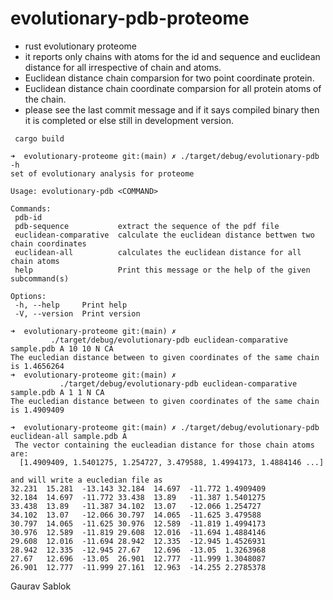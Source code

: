 # evolutionary-pdb-proteome
 - rust evolutionary proteome
 - it reports only chains with atoms for the id and sequence and euclidean distance for all irrespective of chain and atoms. 
 - Euclidean distance chain comparsion for two point coordinate protein. 
 - Euclidean distance chain coordinate comparsion for all protein atoms of the chain. 
 - please see the last commit message and if it says compiled binary then it is completed or else still in development version.

 ```
  cargo build 
 ```
 ```
 ➜  evolutionary-proteome git:(main) ✗ ./target/debug/evolutionary-pdb -h
 set of evolutionary analysis for proteome

 Usage: evolutionary-pdb <COMMAND>

 Commands:
  pdb-id
  pdb-sequence           extract the sequence of the pdf file
  euclidean-comparative  calculate the euclidean distance bettwen two chain coordinates
  euclidean-all          calculates the euclidean distance for all chain atoms
  help                   Print this message or the help of the given subcommand(s)

 Options:
  -h, --help     Print help
  -V, --version  Print version
 ```

 ```
 ➜  evolutionary-proteome git:(main) ✗ 
          ./target/debug/evolutionary-pdb euclidean-comparative sample.pdb A 10 10 N CA
 The eucledian distance between to given coordinates of the same chain is 1.4656264
 ➜  evolutionary-proteome git:(main) ✗ 
            ./target/debug/evolutionary-pdb euclidean-comparative sample.pdb A 1 1 N CA
 The eucledian distance between to given coordinates of the same chain is 1.4909409
 ```
 ```
 ➜  evolutionary-proteome git:(main) ✗ ./target/debug/evolutionary-pdb euclidean-all sample.pdb A
  The vector containing the eucleadian distance for those chain atoms are: 
   [1.4909409, 1.5401275, 1.254727, 3.479588, 1.4994173, 1.4884146 ...]

 and will write a eucledian file as  
 32.231  15.281  -13.143 32.184  14.697  -11.772 1.4909409
 32.184  14.697  -11.772 33.438  13.89   -11.387 1.5401275
 33.438  13.89   -11.387 34.102  13.07   -12.066 1.254727
 34.102  13.07   -12.066 30.797  14.065  -11.625 3.479588
 30.797  14.065  -11.625 30.976  12.589  -11.819 1.4994173
 30.976  12.589  -11.819 29.608  12.016  -11.694 1.4884146
 29.608  12.016  -11.694 28.942  12.335  -12.945 1.4526931
 28.942  12.335  -12.945 27.67   12.696  -13.05  1.3263968
 27.67   12.696  -13.05  26.901  12.777  -11.999 1.3048087
 26.901  12.777  -11.999 27.161  12.963  -14.255 2.2785378
 
```
 
 Gaurav Sablok
